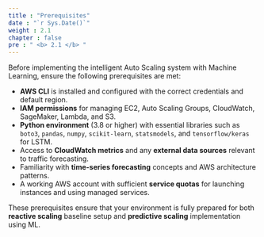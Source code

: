 ```yaml
---
title : "Prerequisites"
date : "`r Sys.Date()`"
weight : 2.1
chapter : false
pre : " <b> 2.1 </b> "
---
```


Before implementing the intelligent Auto Scaling system with Machine Learning, ensure the following prerequisites are met:

- **AWS CLI** is installed and configured with the correct credentials and default region.
- **IAM permissions** for managing EC2, Auto Scaling Groups, CloudWatch, SageMaker, Lambda, and S3.
- **Python environment** (3.8 or higher) with essential libraries such as `boto3`, `pandas`, `numpy`, `scikit-learn`, `statsmodels`, and `tensorflow/keras` for LSTM.
- Access to **CloudWatch metrics** and any **external data sources** relevant to traffic forecasting.
- Familiarity with **time-series forecasting** concepts and AWS architecture patterns.
- A working AWS account with sufficient **service quotas** for launching instances and using managed services.

These prerequisites ensure that your environment is fully prepared for both **reactive scaling** baseline setup and **predictive scaling** implementation using ML.
